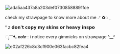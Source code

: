 ![ada5aa437a8a203def07308588891fce](https://github.com/user-attachments/assets/2a280ec5-d793-4f49-bc86-5b8faa0fe011)


check my strawpage to know more about me .ᐟ   ✿◌   ۪ 

ᶻ 𝗓           𝗱𝗼𝗻'𝘁 𝗰𝗼𝗽𝘆 𝗺𝘆 𝘀𝗸𝗶𝗻𝘀 𝗼𝗿 𝗵𝗲𝗮𝘃𝘆 𝗶𝗻𝘀𝗽𝗼 

ೃ⁀➷  𝙣𝙤𝙩𝙚 : i notice every gimmicks on strawpage ^__^ 


![e02af226c8c3cf900e063facbc82fea4](https://github.com/user-attachments/assets/7abf7561-1f88-412f-93ea-335677a3160a)



